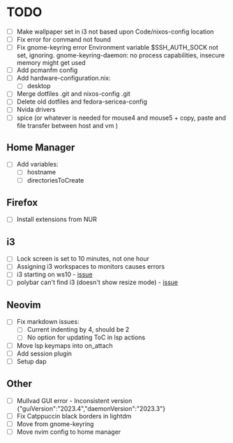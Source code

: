 # TODO

- [ ] Make wallpaper set in i3 not based upon Code/nixos-config location
- [ ] Fix error for command not found
- [ ] Fix gnome-keyring error Environment variable $SSH_AUTH_SOCK not set, ignoring. gnome-keyring-daemon: no process capabilities, insecure memory might get used
- [ ] Add pcmanfm config
- [ ] Add hardware-configuration.nix:
  - [ ] desktop
- [ ] Merge dotfiles .git and nixos-config .git
- [ ] Delete old dotfiles and fedora-sericea-config
- [ ] Nvida drivers
- [ ] spice (or whatever is needed for mouse4 and mouse5 + copy, paste and file transfer between host and vm )

## Home Manager

- [ ] Add variables:
  - [ ] hostname
  - [ ] directoriesToCreate

## Firefox

- [ ] Install extensions from NUR

## i3

- [ ] Lock screen is set to 10 minutes, not one hour
- [ ] Assigning i3 workspaces to monitors causes errors
- [ ] i3 starting on ws10 - [issue](https://github.com/nix-community/home-manager/issues/695)
- [ ] polybar can't find i3 (doesn't show resize mode) - [issue](https://github.com/nix-community/home-manager/issues/213)

## Neovim

- [ ] Fix markdown issues:
  - [ ] Current indenting by 4, should be 2
  - [ ] No option for updating ToC in lsp actions
- [ ] Move lsp keymaps into on_attach
- [ ] Add session plugin
- [ ] Setup dap

## Other

- [ ] Mullvad GUI error - Inconsistent version {"guiVersion":"2023.4","daemonVersion":"2023.3"}
- [ ] Fix Catppuccin black borders in lightdm
- [ ] Move from gnome-keyring
- [ ] Move nvim config to home manager
